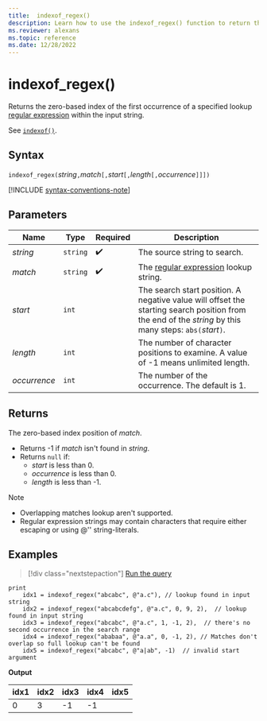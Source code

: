 ```yaml
---
title:  indexof_regex()
description: Learn how to use the indexof_regex() function to return the zero-based index position of a `regex` input.
ms.reviewer: alexans
ms.topic: reference
ms.date: 12/28/2022
---
```

# indexof_regex()

Returns the zero-based index of the first occurrence of a specified lookup [regular expression](re2.md) within the input string.

See [`indexof()`](indexof-function.md).

## Syntax

`indexof_regex(`*string*`,`*match*`[,`*start*`[,`*length*`[,`*occurrence*`]]])`

[!INCLUDE [syntax-conventions-note](../../includes/syntax-conventions-note.md)]

## Parameters

| Name | Type | Required | Description |
|--|--|--|--|
|*string*| `string` |  :heavy_check_mark: | The source string to search.|  
|*match*| `string` |  :heavy_check_mark: | The [regular expression](re2.md) lookup string.|
|*start*| `int` | | The search start position. A negative value will offset the starting search position from the end of the *string* by this many steps: `abs(`*start*`)`. |
|*length*| `int` | | The number of character positions to examine. A value of -1 means unlimited length.|
|*occurrence*| `int` | | The number of the occurrence. The default is 1.|

## Returns

The zero-based index position of *match*.

* Returns -1 if *match* isn't found in *string*.
* Returns `null` if:
  * *start* is less than 0.
  * *occurrence* is less than 0.
  * *length* is less than -1.

> [!NOTE]
>
> * Overlapping matches lookup aren't supported.
> * Regular expression strings may contain characters that require either escaping or using @'' string-literals.

## Examples

> [!div class="nextstepaction"]
> <a href="https://dataexplorer.azure.com/clusters/help/databases/Samples?query=H4sIAAAAAAAAA42Qy07DMBBF93zFVTalkqGkwIIFEj/AN1QTe+JYGDvyo8qCj2dSatjwsmd3Nef4ek4ulAvIcWbp8QgXDC9xPCS2vFx2NGiZTuGpo2vdbRV2O/gYX+qMMdZgZEFmrgW5CMs21v4nluHRfvIUbhQeFPYC/i/59s9XKvQKV/0XtkyceJMRIjLrKOyodU2Jg+ZVI7kElPSERMFyU919p5JLZxV9FGgqMT1T0RNnmBg2BfHIydOMHDFW71s9TWs48Llns93/XuyNhm51bU+VXDiSd0b+hlI5nNZAydZXDuUd3NbxhNUBAAA=" target="_blank">Run the query</a>

```kusto
print
    idx1 = indexof_regex("abcabc", @"a.c"), // lookup found in input string
    idx2 = indexof_regex("abcabcdefg", @"a.c", 0, 9, 2),  // lookup found in input string
    idx3 = indexof_regex("abcabc", @"a.c", 1, -1, 2),  // there's no second occurrence in the search range
    idx4 = indexof_regex("ababaa", @"a.a", 0, -1, 2), // Matches don't overlap so full lookup can't be found 
    idx5 = indexof_regex("abcabc", @"a|ab", -1)  // invalid start argument
```

**Output**

|idx1|idx2|idx3|idx4|idx5|
|----|----|----|----|----|
|0   |3   |-1  |-1  |    |
